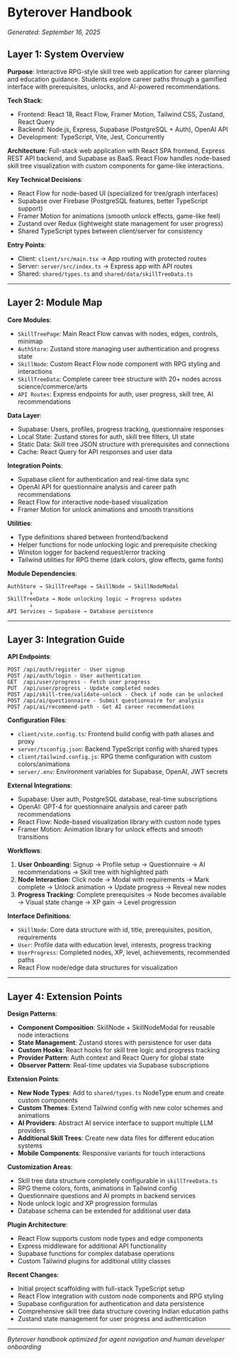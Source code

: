 # Byterover Handbook

*Generated: September 16, 2025*

## Layer 1: System Overview

**Purpose**: Interactive RPG-style skill tree web application for career planning and education guidance. Students explore career paths through a gamified interface with prerequisites, unlocks, and AI-powered recommendations.

**Tech Stack**: 
- Frontend: React 18, React Flow, Framer Motion, Tailwind CSS, Zustand, React Query
- Backend: Node.js, Express, Supabase (PostgreSQL + Auth), OpenAI API
- Development: TypeScript, Vite, Jest, Concurrently

**Architecture**: Full-stack web application with React SPA frontend, Express REST API backend, and Supabase as BaaS. React Flow handles node-based skill tree visualization with custom components for game-like interactions.

**Key Technical Decisions**:
- React Flow for node-based UI (specialized for tree/graph interfaces)
- Supabase over Firebase (PostgreSQL features, better TypeScript support)
- Framer Motion for animations (smooth unlock effects, game-like feel)
- Zustand over Redux (lightweight state management for user progress)
- Shared TypeScript types between client/server for consistency

**Entry Points**: 
- Client: `client/src/main.tsx` → App routing with protected routes
- Server: `server/src/index.ts` → Express app with API routes
- Shared: `shared/types.ts` and `shared/data/skillTreeData.ts`

---

## Layer 2: Module Map

**Core Modules**:
- `SkillTreePage`: Main React Flow canvas with nodes, edges, controls, minimap
- `AuthStore`: Zustand store managing user authentication and progress state
- `SkillNode`: Custom React Flow node component with RPG styling and interactions
- `SkillTreeData`: Complete career tree structure with 20+ nodes across science/commerce/arts
- `API Routes`: Express endpoints for auth, user progress, skill tree, AI recommendations

**Data Layer**:
- Supabase: Users, profiles, progress tracking, questionnaire responses
- Local State: Zustand stores for auth, skill tree filters, UI state
- Static Data: Skill tree JSON structure with prerequisites and connections
- Cache: React Query for API responses and user data

**Integration Points**:
- Supabase client for authentication and real-time data sync
- OpenAI API for questionnaire analysis and career path recommendations
- React Flow for interactive node-based visualization
- Framer Motion for unlock animations and smooth transitions

**Utilities**:
- Type definitions shared between frontend/backend
- Helper functions for node unlocking logic and prerequisite checking
- Winston logger for backend request/error tracking
- Tailwind utilities for RPG theme (dark colors, glow effects, game fonts)

**Module Dependencies**:
```
AuthStore → SkillTreePage → SkillNode → SkillNodeModal
       ↓
SkillTreeData → Node unlocking logic → Progress updates
       ↓
API Services → Supabase → Database persistence
```

---

## Layer 3: Integration Guide

**API Endpoints**:
```
POST /api/auth/register - User signup
POST /api/auth/login - User authentication  
GET  /api/user/progress - Fetch user progress
PUT  /api/user/progress - Update completed nodes
POST /api/skill-tree/validate-unlock - Check if node can be unlocked
POST /api/ai/questionnaire - Submit questionnaire for analysis
POST /api/ai/recommend-path - Get AI career recommendations
```

**Configuration Files**:
- `client/vite.config.ts`: Frontend build config with path aliases and proxy
- `server/tsconfig.json`: Backend TypeScript config with shared types
- `client/tailwind.config.js`: RPG theme configuration with custom colors/animations
- `server/.env`: Environment variables for Supabase, OpenAI, JWT secrets

**External Integrations**:
- Supabase: User auth, PostgreSQL database, real-time subscriptions
- OpenAI: GPT-4 for questionnaire analysis and career path recommendations
- React Flow: Node-based visualization library with custom node types
- Framer Motion: Animation library for unlock effects and smooth transitions

**Workflows**:
1. **User Onboarding**: Signup → Profile setup → Questionnaire → AI recommendations → Skill tree with highlighted path
2. **Node Interaction**: Click node → Modal with requirements → Mark complete → Unlock animation → Update progress → Reveal new nodes
3. **Progress Tracking**: Complete prerequisites → Node becomes available → Visual state change → XP gain → Level progression

**Interface Definitions**:
- `SkillNode`: Core data structure with id, title, prerequisites, position, requirements
- `User`: Profile data with education level, interests, progress tracking
- `UserProgress`: Completed nodes, XP, level, achievements, recommended paths
- React Flow node/edge data structures for visualization

---

## Layer 4: Extension Points

**Design Patterns**:
- **Component Composition**: SkillNode + SkillNodeModal for reusable node interactions
- **State Management**: Zustand stores with persistence for user data
- **Custom Hooks**: React hooks for skill tree logic and progress tracking
- **Provider Pattern**: Auth context and React Query for global state
- **Observer Pattern**: Real-time updates via Supabase subscriptions

**Extension Points**:
- **New Node Types**: Add to `shared/types.ts` NodeType enum and create custom components
- **Custom Themes**: Extend Tailwind config with new color schemes and animations  
- **AI Providers**: Abstract AI service interface to support multiple LLM providers
- **Additional Skill Trees**: Create new data files for different education systems
- **Mobile Components**: Responsive variants for touch interactions

**Customization Areas**:
- Skill tree data structure completely configurable in `skillTreeData.ts`
- RPG theme colors, fonts, animations in Tailwind config
- Questionnaire questions and AI prompts in backend services
- Node unlock logic and XP progression formulas
- Database schema can be extended for additional user data

**Plugin Architecture**:
- React Flow supports custom node types and edge components
- Express middleware for additional API functionality
- Supabase functions for complex database operations
- Custom Tailwind plugins for additional utility classes

**Recent Changes**:
- Initial project scaffolding with full-stack TypeScript setup
- React Flow integration with custom node components and RPG styling
- Supabase configuration for authentication and data persistence
- Comprehensive skill tree data structure covering Indian education paths
- Zustand state management for user progress and authentication

---

*Byterover handbook optimized for agent navigation and human developer onboarding*